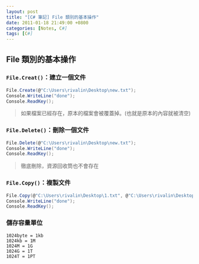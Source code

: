 ```yaml
---
layout: post
title: "[C# 筆記] File 類別的基本操作"
date: 2011-01-18 21:49:00 +0800
categories: [Notes, C#]
tags: [C#]
---
```


## File 類別的基本操作
### `File.Creat()`：建立一個文件
```c#
File.Create(@"C:\Users\rivalin\Desktop\new.txt");
Console.WriteLine("done");
Console.ReadKey();
```
> 如果檔案已經存在，原本的檔案會被覆蓋掉。(也就是原本的內容就被清空)

### `File.Delete()`：刪除一個文件
```c#
File.Delete(@"C:\Users\rivalin\Desktop\new.txt");
Console.WriteLine("done");
Console.ReadKey();
```
> 徹底刪除，資源回收筒也不會存在

### `File.Copy()`：複製文件
```c#
File.Copy(@"C:\Users\rivalin\Desktop\1.txt", @"C:\Users\rivalin\Desktop\new.txt"); //要複製的文件,新文件名
Console.WriteLine("done");
Console.ReadKey();
```

### 儲存容量單位
```text
1024byte = 1kb
1024kb = 1M
1024M = 1G
1024G = 1T
1024T = 1PT
```